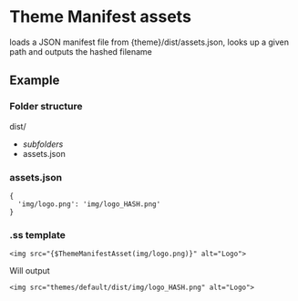 # Theme Manifest assets

loads a JSON manifest file from {theme}/dist/assets.json, looks up a given path and outputs the hashed filename

## Example

### Folder structure
dist/
 - *subfolders*
 - assets.json

### assets.json
```
{
  'img/logo.png': 'img/logo_HASH.png'
}
```

### .ss template
```
<img src="{$ThemeManifestAsset(img/logo.png)}" alt="Logo">
```
Will output
```
<img src="themes/default/dist/img/logo_HASH.png" alt="Logo">
```
